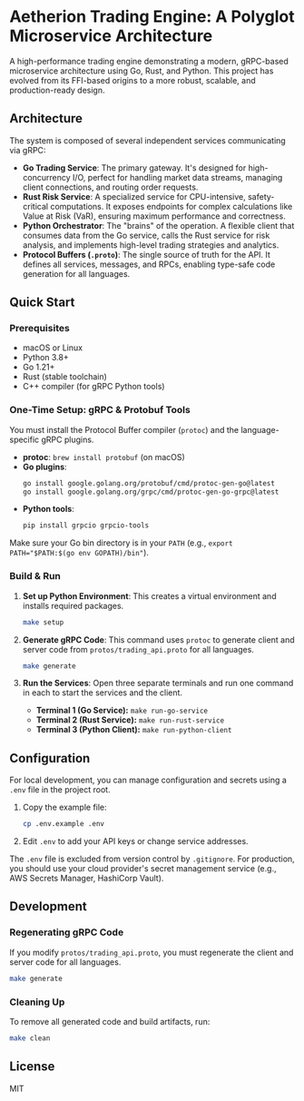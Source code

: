 # Aetherion Trading Engine: A Polyglot Microservice Architecture

A high-performance trading engine demonstrating a modern, gRPC-based microservice architecture using Go, Rust, and Python. This project has evolved from its FFI-based origins to a more robust, scalable, and production-ready design.

## Architecture

The system is composed of several independent services communicating via gRPC:

-   **Go Trading Service**: The primary gateway. It's designed for high-concurrency I/O, perfect for handling market data streams, managing client connections, and routing order requests.
-   **Rust Risk Service**: A specialized service for CPU-intensive, safety-critical computations. It exposes endpoints for complex calculations like Value at Risk (VaR), ensuring maximum performance and correctness.
-   **Python Orchestrator**: The "brains" of the operation. A flexible client that consumes data from the Go service, calls the Rust service for risk analysis, and implements high-level trading strategies and analytics.
-   **Protocol Buffers (`.proto`)**: The single source of truth for the API. It defines all services, messages, and RPCs, enabling type-safe code generation for all languages.

## Quick Start

### Prerequisites
- macOS or Linux
- Python 3.8+
- Go 1.21+
- Rust (stable toolchain)
- C++ compiler (for gRPC Python tools)

### One-Time Setup: gRPC & Protobuf Tools
You must install the Protocol Buffer compiler (`protoc`) and the language-specific gRPC plugins.

- **protoc**: `brew install protobuf` (on macOS)
- **Go plugins**:
  ```sh
  go install google.golang.org/protobuf/cmd/protoc-gen-go@latest
  go install google.golang.org/grpc/cmd/protoc-gen-go-grpc@latest
  ```
- **Python tools**:
  ```sh
  pip install grpcio grpcio-tools
  ```
Make sure your Go bin directory is in your `PATH` (e.g., `export PATH="$PATH:$(go env GOPATH)/bin"`).

### Build & Run

1.  **Set up Python Environment**: This creates a virtual environment and installs required packages.
    ```sh
    make setup
    ```

2.  **Generate gRPC Code**: This command uses `protoc` to generate client and server code from `protos/trading_api.proto` for all languages.
    ```sh
    make generate
    ```

3.  **Run the Services**: Open three separate terminals and run one command in each to start the services and the client.
    -   **Terminal 1 (Go Service):** `make run-go-service`
    -   **Terminal 2 (Rust Service):** `make run-rust-service`
    -   **Terminal 3 (Python Client):** `make run-python-client`

## Configuration

For local development, you can manage configuration and secrets using a `.env` file in the project root.

1.  Copy the example file:
    ```sh
    cp .env.example .env
    ```
2.  Edit `.env` to add your API keys or change service addresses.

The `.env` file is excluded from version control by `.gitignore`. For production, you should use your cloud provider's secret management service (e.g., AWS Secrets Manager, HashiCorp Vault).

## Development

### Regenerating gRPC Code
If you modify `protos/trading_api.proto`, you must regenerate the client and server code for all languages.

```sh
make generate
```

### Cleaning Up
To remove all generated code and build artifacts, run:
```sh
make clean
```

## License
MIT
